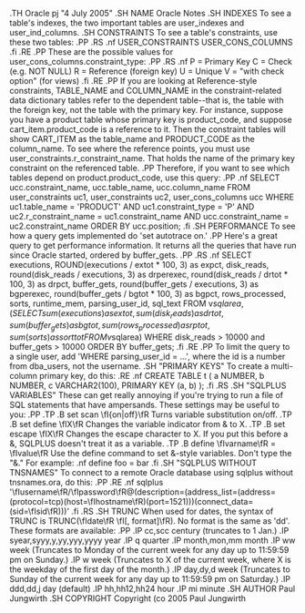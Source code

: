.TH Oracle pj "4 July 2005"
.SH NAME
Oracle Notes
.SH INDEXES
To see a table's indexes, the two important tables are user_indexes and user_ind_columns.
.SH CONSTRAINTS
To see a table's constraints, use these two tables:
.PP
.RS
.nf
USER_CONSTRAINTS
USER_CONS_COLUMNS
.fi
.RE
.PP
These are the possible values for user_cons_columns.constraint_type:
.PP
.RS
.nf
P = Primary Key
C = Check (e.g. NOT NULL)
R = Reference (foreign key)
U = Unique
V = "with check option" (for views)
.fi
.RE
.PP
If you are looking at Reference-style constraints, TABLE_NAME and COLUMN_NAME in the constraint-related data dictionary tables refer to the dependent table--that is, the table with the foreign key, not the table with the primary key. For instance, suppose you have a product table whose primary key is product_code, and suppose cart_item.product_code is a reference to it. Then the constraint tables will show CART_ITEM as the table_name and PRODUCT_CODE as the column_name. To see where the reference points, you must use user_constraints.r_constraint_name. That holds the name of the primary key constraint on the referenced table.
.PP
Therefore, if you want to see which tables depend on product.product_code, use this query:
.PP
.nf
SELECT  ucc.constraint_name, ucc.table_name, ucc.column_name
FROM    user_constraints uc1,
        user_constraints uc2,
        user_cons_columns ucc
WHERE   uc1.table_name = 'PRODUCT'
AND     uc1.constraint_type = 'P'
AND     uc2.r_constraint_name = uc1.constraint_name
AND     ucc.constraint_name = uc2.constraint_name
ORDER BY ucc.position;
.fi
.SH PERFORMANCE
To see how a query gets implemented do 'set autotrace on.'
.PP
Here's a great query to get performance information. It returns all the queries that have run since Oracle started, ordered by buffer_gets.
.PP
.RS
.nf
SELECT executions, ROUND(executions / extot * 100, 3) as expct,
   disk_reads, round(disk_reads / executions, 3) as drperexec,
   round(disk_reads / drtot * 100, 3) as drpct,
   buffer_gets, round(buffer_gets / executions, 3) as bgperexec,
   round(buffer_gets / bgtot * 100, 3) as bgpct,
   rows_processed, sorts, runtime_mem, parsing_user_id, sql_text
FROM v$sqlarea,
   (SELECT sum(executions) as extot, sum(disk_reads) as drtot,
   sum(buffer_gets) as bgtot, sum(rows_processed) as rptot,
   sum(sorts) as sorttot FROM v$sqlarea)
WHERE disk_reads > 10000 and buffer_gets > 10000
ORDER BY buffer_gets; 
.fi
.RE
.PP
To limit the query to a single user, add 'WHERE parsing_user_id = ...', where the id is a number from dba_users, not the username.
.SH "PRIMARY KEYS"
To create a multi-column primary key, do this:
.RE
.nf
CREATE TABLE t (
    a   NUMBER,
    b   NUMBER,
    c   VARCHAR2(100),
    PRIMARY KEY (a, b)
);
.fi
.RS
.SH "SQLPLUS VARIABLES"
These can get really annoying if you're trying to run a file of SQL statements that have ampersands. These settings may be useful to you:
.PP
.TP
.B set scan \fI{on|off}\fR
Turns variable substitution on/off.
.TP
.B set define \fIX\fR
Changes the variable indicator from & to X.
.TP
.B set escape \fIX\fR
Changes the escape character to X. If you put this before a &, SQLPLUS doesn't treat it as a variable.
.TP
.B define \fIvarname\fR = \fIvalue\fR
Use the define command to set &-style variables. Don't type the "&." For example:
.nf
define foo = bar
.fi
.SH "SQLPLUS WITHOUT TNSNAMES"
To connect to a remote Oracle database using sqlplus without tnsnames.ora, do this:
.PP
.RE
.nf
sqlplus '\fIusername\fR/\fIpassword\fR@(description=(address_list=(address=(protocol=tcp)(host=\fIhostname\fR)(port=1521)))(connect_data=(sid=\fIsid\fR)))'
.fi
.RS
.SH TRUNC
When used for dates, the syntax of TRUNC is TRUNC(\fIdate\fR \fI[, format]\fR). No format is the same as 'dd'. These formats are available:
.PP
.IP cc,scc
century (truncates to 1 Jan.)
.IP syear,syyy,y,yy,yyy,yyyy
year
.IP q
quarter
.IP month,mon,mm
month
.IP ww
week (Truncates to Monday of the current week for any day up to 11:59:59 pm on Sunday.)
.IP w
week (Truncates to X of the current week, where X is the weekday of the first day of the month.)
.IP day,dy,d
week (Truncates to Sunday of the current week for any day up to 11:59:59 pm on Saturday.)
.IP ddd,dd,j
day (default)
.IP hh,hh12,hh24
hour
.IP mi
minute
.SH AUTHOR
Paul Jungwirth
.SH COPYRIGHT
Copyright \(co 2005 Paul Jungwirth



